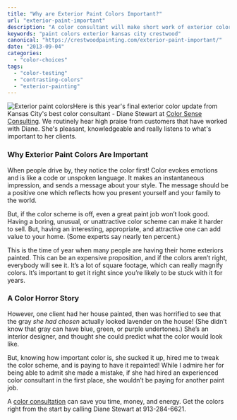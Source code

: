 ```yaml
---
title: "Why are Exterior Paint Colors Important?"
url: "exterior-paint-important"
description: "A color consultant will make short work of exterior color selection while minimizing DIY risks."
keywords: "paint colors exterior kansas city crestwood"
canonical: "https://crestwoodpainting.com/exterior-paint-important/"
date: "2013-09-04"
categories:
  - "color-choices"
tags:
  - "color-testing"
  - "contrasting-colors"
  - "exterior-painting"
---
```


![Exterior paint colors](/images/Exterior-paint-colors.jpg "Exterior Paint Color Schemes")Here is this year's final exterior color update from Kansas City's best color consultant - Diane Stewart at [Color Sense Consulting](http://www.colorsenseconsulting.com/). We routinely hear high praise from customers that have worked with Diane. She's pleasant, knowledgeable and really listens to what's important to her clients.

### Why Exterior Paint Colors Are Important

When people drive by, they notice the color first! Color evokes emotions and is like a code or unspoken language. It makes an instantaneous impression, and sends a message about your style. The message should be a positive one which reflects how you present yourself and your family to the world.

But, if the color scheme is off, even a great paint job won’t look good. Having a boring, unusual, or unattractive color scheme can make it harder to sell. But, having an interesting, appropriate, and attractive one can add value to your home. (Some experts say nearly ten percent.)

This is the time of year when many people are having their home exteriors painted. This can be an expensive proposition, and if the colors aren’t right, everybody will see it. It’s a lot of square footage, which can really magnify colors. It’s important to get it right since you’re likely to be stuck with it for years.

### A Color Horror Story

However, one client had her house painted, then was horrified to see that the gray _she had chosen_ actually looked lavender on the house! (She didn’t know that gray can have blue, green, or purple undertones.) She’s an interior designer, and thought she could predict what the color would look like.

But, knowing how important color is, she sucked it up, hired me to tweak the color scheme, and is paying to have it repainted! While I admire her for being able to admit she made a mistake, if she had hired an experienced color consultant in the first place, she wouldn’t be paying for another paint job.

A [color consultation](/color-it-beautiful/) can save you time, money, and energy. Get the colors right from the start by calling Diane Stewart at 913-284-6621.
